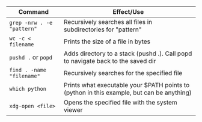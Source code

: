 |Command | Effect/Use |
|--------|------------|
|`grep -nrw . -e "pattern"`| Recursively searches all files in subdirectories for "pattern" |
|`wc -c < filename` | Prints the size of a file in bytes |
|`pushd .` or `popd`| Adds directory to a stack (pushd .). Call popd to navigate back to the saved dir|
|`find . -name "filename"`| Recursively searches for the specified file|
|`which python`| Prints what executable your $PATH points to (python in this example, but can be anything)|
|`xdg-open <file>`| Opens the specified file with the system viewer |
